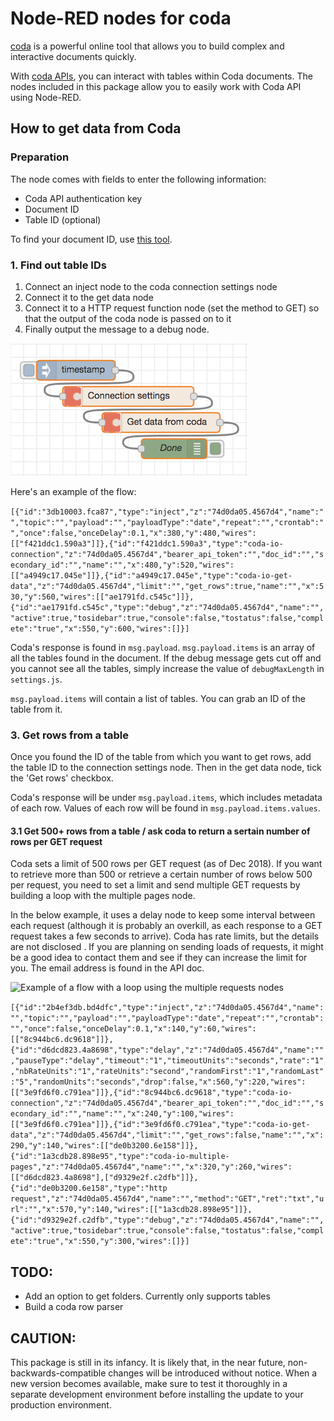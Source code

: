 # Node-RED nodes for coda

[coda](https://coda.io/ "coda") is a powerful  online tool that allows you to build complex and interactive documents quickly.

With [coda APIs](https://coda.io/developers/apis/v1beta1 "coda.io APIs"), you can interact with tables within Coda documents. The nodes included in this package allow you to easily work with Coda API using Node-RED.

## How to get data from Coda
### Preparation
The node comes with fields to enter the following information:
  - Coda API authentication key
  - Document ID
  - Table ID (optional)

To find your document ID, use [this tool](https://coda.io/developers/apis/v1beta1#doc-ids).

### 1. Find out table IDs
1. Connect an inject node to the coda connection settings node
2. Connect it to the get data node
3. Connect it to a HTTP request function node (set the method to GET) so that the output of the coda node is passed on to it
4. Finally output the message to a debug node.

![Example of a basic flow using the coda nodes](./doc/images/flow_basic.jpg)

Here's an example of the flow:

```[{"id":"3db10003.fca87","type":"inject","z":"74d0da05.4567d4","name":"","topic":"","payload":"","payloadType":"date","repeat":"","crontab":"","once":false,"onceDelay":0.1,"x":380,"y":480,"wires":[["f421ddc1.590a3"]]},{"id":"f421ddc1.590a3","type":"coda-io-connection","z":"74d0da05.4567d4","bearer_api_token":"","doc_id":"","secondary_id":"","name":"","x":480,"y":520,"wires":[["a4949c17.045e"]]},{"id":"a4949c17.045e","type":"coda-io-get-data","z":"74d0da05.4567d4","limit":"","get_rows":true,"name":"","x":530,"y":560,"wires":[["ae1791fd.c545c"]]},{"id":"ae1791fd.c545c","type":"debug","z":"74d0da05.4567d4","name":"","active":true,"tosidebar":true,"console":false,"tostatus":false,"complete":"true","x":550,"y":600,"wires":[]}]```

Coda's response is found in `msg.payload`. `msg.payload.items` is an array of all the tables found in the document. If the debug message gets cut off and you cannot see all the tables, simply increase the value of `debugMaxLength` in `settings.js`.

 `msg.payload.items` will contain a list of tables. You can grab an ID of the table from it.


### 3. Get rows from a table
Once you found the ID of the table from which you want to get rows, add the table ID to the connection settings node. Then in the get data node, tick the 'Get rows' checkbox.

Coda's response will be under `msg.payload.items`, which includes metadata of each row. Values of each row will be found in `msg.payload.items.values`.

#### 3.1 Get 500+ rows from a table / ask coda to return a sertain number of rows per GET request
Coda sets a limit of 500 rows per GET request (as of Dec 2018). If you want to retrieve more than 500 or retrieve a certain number of rows below 500 per request, you need to set a limit and send multiple GET requests by building a loop with the multiple pages node.

In the below example, it uses a delay node to keep some interval between each request (although it is probably an overkill, as each response to a GET request takes a few seconds to arrive). Coda has rate limits, but the details are not disclosed . If you are planning on sending loads of requests, it might be a good idea to contact them and see if they can increase the limit for you. The email address is found in the API doc.

![Example of a flow with a loop using the multiple requests nodes](./doc/images/flow_multiple_requests.jpg)

```[{"id":"2b4ef3db.bd4dfc","type":"inject","z":"74d0da05.4567d4","name":"","topic":"","payload":"","payloadType":"date","repeat":"","crontab":"","once":false,"onceDelay":0.1,"x":140,"y":60,"wires":[["8c944bc6.dc9618"]]},{"id":"d6dcd823.4a8698","type":"delay","z":"74d0da05.4567d4","name":"","pauseType":"delay","timeout":"1","timeoutUnits":"seconds","rate":"1","nbRateUnits":"1","rateUnits":"second","randomFirst":"1","randomLast":"5","randomUnits":"seconds","drop":false,"x":560,"y":220,"wires":[["3e9fd6f0.c791ea"]]},{"id":"8c944bc6.dc9618","type":"coda-io-connection","z":"74d0da05.4567d4","bearer_api_token":"","doc_id":"","secondary_id":"","name":"","x":240,"y":100,"wires":[["3e9fd6f0.c791ea"]]},{"id":"3e9fd6f0.c791ea","type":"coda-io-get-data","z":"74d0da05.4567d4","limit":"","get_rows":false,"name":"","x":290,"y":140,"wires":[["de0b3200.6e158"]]},{"id":"1a3cdb28.898e95","type":"coda-io-multiple-pages","z":"74d0da05.4567d4","name":"","x":320,"y":260,"wires":[["d6dcd823.4a8698"],["d9329e2f.c2dfb"]]},{"id":"de0b3200.6e158","type":"http request","z":"74d0da05.4567d4","name":"","method":"GET","ret":"txt","url":"","x":570,"y":140,"wires":[["1a3cdb28.898e95"]]},{"id":"d9329e2f.c2dfb","type":"debug","z":"74d0da05.4567d4","name":"","active":true,"tosidebar":true,"console":false,"tostatus":false,"complete":"true","x":550,"y":300,"wires":[]}]```

## TODO:
- Add an option to get folders. Currently only supports tables
- Build a coda row parser

## CAUTION:
This package is still in its infancy. It is likely that, in the near future, non-backwards-compatible changes will be introduced without notice. When a new version becomes available, make sure to test it thoroughly in a separate development environment before installing the update to your production environment.
